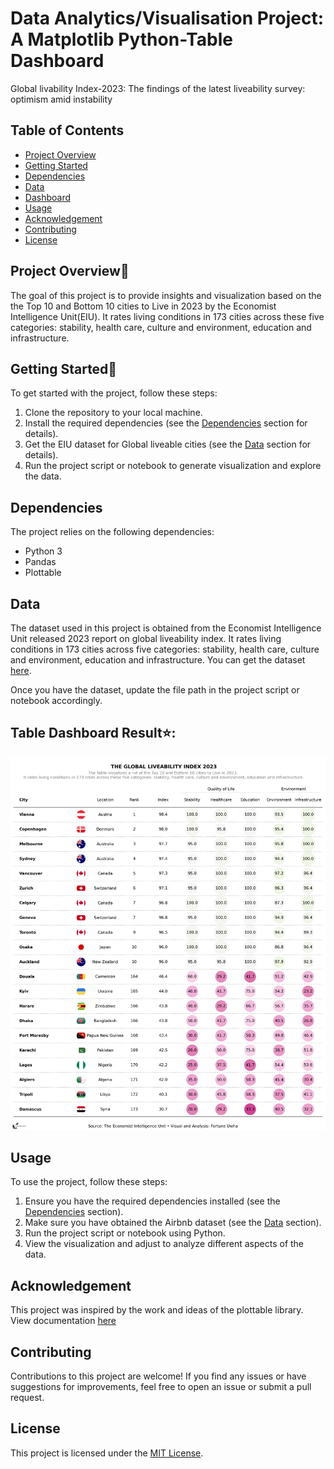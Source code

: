 # Data Analytics/Visualisation Project: A Matplotlib Python-Table Dashboard
Global livability Index-2023: The findings of the latest liveability survey: optimism amid instability
## Table of Contents

- [Project Overview](#project-overview)
- [Getting Started](#getting-started)
- [Dependencies](#dependencies)
- [Data](#data)
- [Dashboard](#Table-Dashboard-Result)
- [Usage](#usage)
- [Acknowledgement](#acknowledgement)
- [Contributing](#contributing)
- [License](#license)

## Project Overview📖

The goal of this project is to provide insights and visualization based on the the Top 10 and Bottom 10 cities to Live in 2023 by the Economist Intelligence Unit(EIU). It rates living conditions in 173 cities across these five categories: stability, health care, culture and environment, education and infrastructure.
## Getting Started🦘
To get started with the project, follow these steps:

1. Clone the repository to your local machine.
2. Install the required dependencies (see the [Dependencies](#dependencies) section for details).
3. Get the EIU dataset for Global liveable cities (see the [Data](#data) section for details).
4. Run the project script or notebook to generate visualization and explore the data.

## Dependencies

The project relies on the following dependencies:

- Python 3
- Pandas
- Plottable

## Data

The dataset used in this project is obtained from the Economist Intelligence Unit released 2023 report on global liveability index. It rates living conditions in 173 cities across five categories: stability, health care, culture and environment, education and infrastructure. You can get the dataset [here](https://github.com/fortune-uwha/Global-liveability-Index-2023/blob/main/Data/cities.csv).

Once you have the dataset, update the file path in the project script or notebook accordingly.

## Table Dashboard Result⭐:
![Project](images/eiu_table.png)

## Usage

To use the project, follow these steps:

1. Ensure you have the required dependencies installed (see the [Dependencies](#dependencies) section).
2. Make sure you have obtained the Airbnb dataset (see the [Data](#data) section).
3. Run the project script or notebook using Python.
4. View the visualization and adjust to analyze different aspects of the data.

## Acknowledgement
This project was inspired by the work and ideas of the plottable library. View documentation [here](https://plottable.readthedocs.io/en/latest/index.html)

## Contributing

Contributions to this project are welcome! If you find any issues or have suggestions for improvements, feel free to open an issue or submit a pull request.

## License

This project is licensed under the [MIT License](LICENSE).



